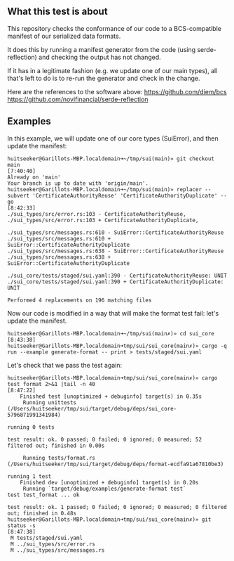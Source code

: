 ## What this test is about 

This repository checks the conformance of our code to a BCS-compatible manifest of our serialized data formats.

It does this by running a manifest generator from the code (using serde-reflection) and checking the output has not changed.

If it has in a legitimate fashion (e.g. we update one of our main types), all that's left to do is to re-run the generator and check in the change.

Here are the references to the software above:
https://github.com/diem/bcs
https://github.com/novifinancial/serde-reflection

## Examples

In this example, we will update one of our core types (SuiError), and then update the manifest:

```
huitseeker@Garillots-MBP.localdomain➜~/tmp/sui(main)» git checkout main                                                                                                                                                                                                                                                                                                                                                                                                               [7:40:40]
Already on 'main'
Your branch is up to date with 'origin/main'.
huitseeker@Garillots-MBP.localdomain➜~/tmp/sui(main)» replacer --subvert 'CertificateAuthorityReuse' 'CertificateAuthorityDuplicate' --go                                                                                                                                                                                                                                                                                                                                             [8:42:33]
./sui_types/src/error.rs:103 - CertificateAuthorityReuse,
./sui_types/src/error.rs:103 + CertificateAuthorityDuplicate,

./sui_types/src/messages.rs:610 - SuiError::CertificateAuthorityReuse
./sui_types/src/messages.rs:610 + SuiError::CertificateAuthorityDuplicate
./sui_types/src/messages.rs:638 - SuiError::CertificateAuthorityReuse
./sui_types/src/messages.rs:638 + SuiError::CertificateAuthorityDuplicate

./sui_core/tests/staged/sui.yaml:390 - CertificateAuthorityReuse: UNIT
./sui_core/tests/staged/sui.yaml:390 + CertificateAuthorityDuplicate: UNIT

Performed 4 replacements on 196 matching files
```

Now our code is modified in a way that will make the format test fail: let's update the manifest.

```
huitseeker@Garillots-MBP.localdomain➜~/tmp/sui(main✗)» cd sui_core                                                                                                                                                                                                                                                                                                                                                                                                                    [8:43:38]
huitseeker@Garillots-MBP.localdomain➜tmp/sui/sui_core(main✗)» cargo -q run --example generate-format -- print > tests/staged/sui.yaml
```


Let's check that we pass the test again:
```
huitseeker@Garillots-MBP.localdomain➜tmp/sui/sui_core(main✗)» cargo test format 2>&1 |tail -n 40                                                                                                                                                                                                                                                                                                                                                                                      [8:47:22]
    Finished test [unoptimized + debuginfo] target(s) in 0.35s
     Running unittests (/Users/huitseeker/tmp/sui/target/debug/deps/sui_core-5796871991341984)

running 0 tests

test result: ok. 0 passed; 0 failed; 0 ignored; 0 measured; 52 filtered out; finished in 0.00s

     Running tests/format.rs (/Users/huitseeker/tmp/sui/target/debug/deps/format-ecdfa91a67810be3)

running 1 test
    Finished dev [unoptimized + debuginfo] target(s) in 0.20s
     Running `target/debug/examples/generate-format test`
test test_format ... ok

test result: ok. 1 passed; 0 failed; 0 ignored; 0 measured; 0 filtered out; finished in 0.48s
huitseeker@Garillots-MBP.localdomain➜tmp/sui/sui_core(main✗)» git status -s                                                                                                                                                                                                                                                                                                                                                                                                           [8:47:38]
 M tests/staged/sui.yaml
 M ../sui_types/src/error.rs
 M ../sui_types/src/messages.rs
 ```
